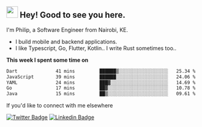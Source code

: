 <h2><img src="https://slackmojis.com/emojis/3643-cool-doge/download" width="30"/> Hey! Good to see you here.</h2>

<p>I'm Philip, a Software Engineer from Nairobi, KE. 

- I build mobile and backend applications.
- I like Typescript, Go, Flutter, Kotlin.. I write Rust sometimes too..</p>

**This week I spent some time on**
<!--START_SECTION:waka-->

```txt
Dart              41 mins         ██████▒░░░░░░░░░░░░░░░░░░   25.34 %
JavaScript        39 mins         ██████░░░░░░░░░░░░░░░░░░░   24.06 %
YAML              24 mins         ███▓░░░░░░░░░░░░░░░░░░░░░   14.69 %
Go                17 mins         ██▓░░░░░░░░░░░░░░░░░░░░░░   10.78 %
Java              15 mins         ██▒░░░░░░░░░░░░░░░░░░░░░░   09.61 %
```

<!--END_SECTION:waka-->

If you'd like to connect with me elsewhere

[![Twitter Badge](https://img.shields.io/badge/-Twitter-1ca0f1?style=flat-square&labelColor=1ca0f1&logo=twitter&logoColor=white&link=https://twitter.com/_diogorodrigues)](https://twitter.com/kimathiphil)  [![Linkedin Badge](https://img.shields.io/badge/-LinkedIn-blue?style=flat-square&logo=Linkedin&logoColor=white&link=https://www.linkedin.com/in/philip-kimathi-2604a9114/)](https://www.linkedin.com/in/philip-kimathi-2604a9114/)
